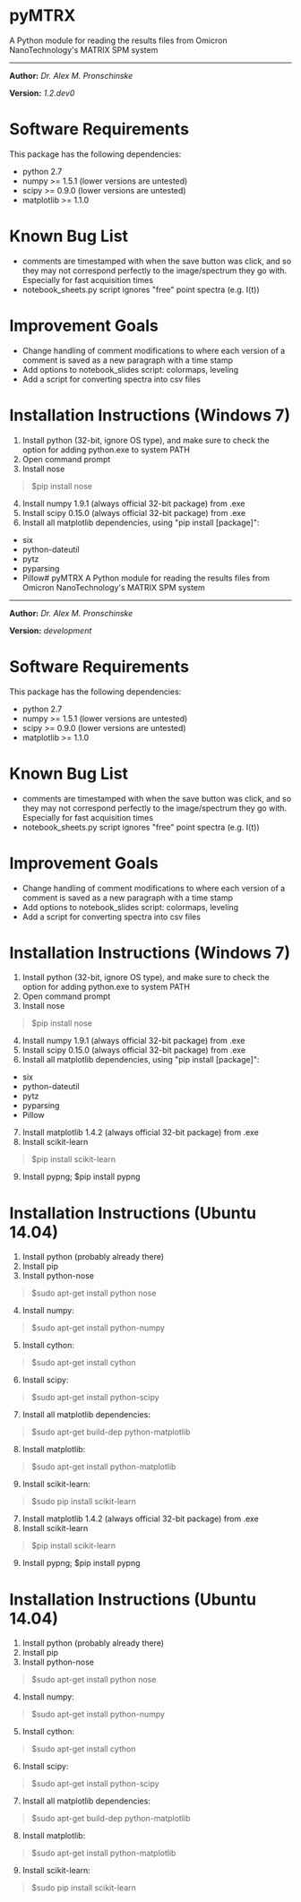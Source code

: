 # pyMTRX
A Python module for reading the results files from Omicron NanoTechnology's MATRIX SPM system

---

**Author:** *Dr. Alex M. Pronschinske*

**Version:** *1.2.dev0*

Software Requirements
=====================

This package has the following dependencies:

 * python 2.7
 * numpy >= 1.5.1 (lower versions are untested)
 * scipy >= 0.9.0 (lower versions are untested)
 * matplotlib >= 1.1.0

Known Bug List
==============

 * comments are timestamped with when the save button was click, and so they may not correspond perfectly to the image/spectrum they go with.  Especially for fast acquisition times
 * notebook_sheets.py script ignores "free" point spectra (e.g. I(t))


Improvement Goals
=================

 * Change handling of comment modifications to where each version of a comment is saved as a new paragraph with a time stamp
 * Add options to notebook_slides script: colormaps, leveling
 * Add a script for converting spectra into csv files


Installation Instructions (Windows 7)
=====================================

 1. Install python (32-bit, ignore OS type), and make sure to check the option for adding python.exe to system PATH
 2. Open command prompt
 3. Install nose
 
> $pip install nose

 4. Install numpy 1.9.1 (always official 32-bit package) from .exe
 5. Install scipy 0.15.0 (always official 32-bit package) from .exe
 6. Install all matplotlib dependencies, using "pip install [package]":
  * six
  * python-dateutil
  * pytz
  * pyparsing
  * Pillow# pyMTRX
A Python module for reading the results files from Omicron NanoTechnology's MATRIX SPM system

---

**Author:** *Dr. Alex M. Pronschinske*

**Version:** *development*

Software Requirements
=====================

This package has the following dependencies:

 * python 2.7
 * numpy >= 1.5.1 (lower versions are untested)
 * scipy >= 0.9.0 (lower versions are untested)
 * matplotlib >= 1.1.0

Known Bug List
==============

 * comments are timestamped with when the save button was click, and so they may not correspond perfectly to the image/spectrum they go with.  Especially for fast acquisition times
 * notebook_sheets.py script ignores "free" point spectra (e.g. I(t))


Improvement Goals
=================

 * Change handling of comment modifications to where each version of a comment is saved as a new paragraph with a time stamp
 * Add options to notebook_slides script: colormaps, leveling
 * Add a script for converting spectra into csv files


Installation Instructions (Windows 7)
=====================================

 1. Install python (32-bit, ignore OS type), and make sure to check the option for adding python.exe to system PATH
 2. Open command prompt
 3. Install nose
 
> $pip install nose

 4. Install numpy 1.9.1 (always official 32-bit package) from .exe
 5. Install scipy 0.15.0 (always official 32-bit package) from .exe
 6. Install all matplotlib dependencies, using "pip install [package]":
  * six
  * python-dateutil
  * pytz
  * pyparsing
  * Pillow
 7. Install matplotlib 1.4.2 (always official 32-bit package) from .exe
 8. Install scikit-learn
 
> $pip install scikit-learn

 9. Install pypng; $pip install pypng

Installation Instructions (Ubuntu 14.04)
========================================

 1. Install python (probably already there)
 2. Install pip
 3. Install python-nose
 
> $sudo apt-get install python nose

 4. Install numpy:
 
> $sudo apt-get install python-numpy

 5. Install cython:
 
> $sudo apt-get install cython

 6. Install scipy:
 
> $sudo apt-get install python-scipy

 7. Install all matplotlib dependencies:
 
> $sudo apt-get build-dep python-matplotlib

 8. Install matplotlib:
 
> $sudo apt-get install python-matplotlib

 9. Install scikit-learn:
 
> $sudo pip install scikit-learn

 7. Install matplotlib 1.4.2 (always official 32-bit package) from .exe
 8. Install scikit-learn
> $pip install scikit-learn
 9. Install pypng; $pip install pypng

Installation Instructions (Ubuntu 14.04)
========================================

 1. Install python (probably already there)
 2. Install pip
 3. Install python-nose
> $sudo apt-get install python nose
 4. Install numpy:
> $sudo apt-get install python-numpy
 5. Install cython:
> $sudo apt-get install cython
 6. Install scipy:
> $sudo apt-get install python-scipy
 7. Install all matplotlib dependencies:
> $sudo apt-get build-dep python-matplotlib
 8. Install matplotlib:
> $sudo apt-get install python-matplotlib
 9. Install scikit-learn:
> $sudo pip install scikit-learn

